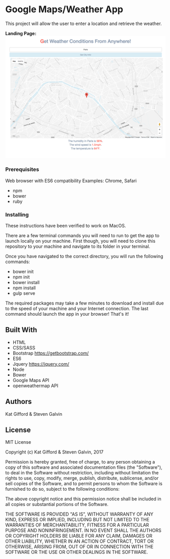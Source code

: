# Google Maps/Weather App

This project will allow the user to enter a location and retrieve the weather.

**Landing Page:**
![](https://github.com/PiKatso/weather-map-API/blob/master/img/Screen%20Shot%202017-05-25%20at%204.01.05%20PM.png)

### Prerequisites

Web browser with ES6 compatibility
Examples: Chrome, Safari

* npm
* bower
* ruby

### Installing

These instructions have been verified to work on MacOS.

There are a few terminal commands you will need to run to get the app to launch locally on your machine. First though, you will need to clone this repository to your machine and navigate to its folder in your terminal.

Once you have navigated to the correct directory, you will run the following commands:

* bower init
* npm init
* bower install
* npm install
* gulp serve

The required packages may take a few minutes to download and install due to the speed of your machine and your Internet connection. The last command should launch the app in your browser! That's it!

## Built With

* HTML
* CSS/SASS
* Bootstrap https://getbootstrap.com/
* ES6
* Jquery https://jquery.com/
* Node
* Bower
* Google Maps API
* openweathermap API

## Authors

Kat Gifford & Steven Galvin

## License

MIT License

Copyright (c) Kat Gifford & Steven Galvin, 2017

Permission is hereby granted, free of charge, to any person obtaining a copy
of this software and associated documentation files (the "Software"), to deal
in the Software without restriction, including without limitation the rights
to use, copy, modify, merge, publish, distribute, sublicense, and/or sell
copies of the Software, and to permit persons to whom the Software is
furnished to do so, subject to the following conditions:

The above copyright notice and this permission notice shall be included in all
copies or substantial portions of the Software.

THE SOFTWARE IS PROVIDED "AS IS", WITHOUT WARRANTY OF ANY KIND, EXPRESS OR
IMPLIED, INCLUDING BUT NOT LIMITED TO THE WARRANTIES OF MERCHANTABILITY,
FITNESS FOR A PARTICULAR PURPOSE AND NONINFRINGEMENT. IN NO EVENT SHALL THE
AUTHORS OR COPYRIGHT HOLDERS BE LIABLE FOR ANY CLAIM, DAMAGES OR OTHER
LIABILITY, WHETHER IN AN ACTION OF CONTRACT, TORT OR OTHERWISE, ARISING FROM,
OUT OF OR IN CONNECTION WITH THE SOFTWARE OR THE USE OR OTHER DEALINGS IN THE
SOFTWARE.
